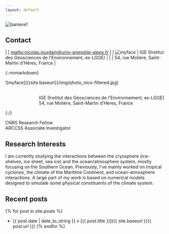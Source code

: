 ```yaml
---
layout: default
---
```


![baniere1]({{site.baseurl}}/img/baniere_3.jpg)

## Contact

|                                                         | <mailto:nicolas.jourdain@univ-grenoble-alpes.fr>           |
| ![myface]({{site.baseurl}}/img/photo_nico-filtered.jpg) | IGE (Institut des Géosciences de l'Environnement, ex-LGGE) |
|                                                         | 54, rue Molière, Saint-Martin d’Hères, France              |

{::nomarkdown}
<div style="float:left" markdown="1">
![myface]({{site.baseurl}}/img/photo_nico-filtered.jpg)
</div>
<div style="float:right" markdown="1">
<p <mailto:nicolas.jourdain@univ-grenoble-alpes.fr><br>
IGE (Institut des Géosciences de l'Environnement, ex-LGGE)<br>
54, rue Molière, Saint-Martin d’Hères, France</p>
</div>
<div style="clear:both"/>
{:/}

CNRS Research Fellow  
ARCCSS Associate Investigator


## Research Interests

I am currently studying the interactions between the cryosphere (ice-shelves, ice sheet, sea ice) and the ocean/atmosphere system, mostly focusing on the Southern Ocean. Previously, I've mainly worked on tropical cyclones, the climate of the Maritime Continent, and ocean-atmosphere interactions. A large part of my work is based on numerical models designed to simulate some physical constituents of the climate system.


## Recent posts
{% for post in site.posts %}
   - {{ post.date | date_to_string }} » [{{ post.title }}]({{ site.baseurl }}{{ post.url }})
{% endfor %}
